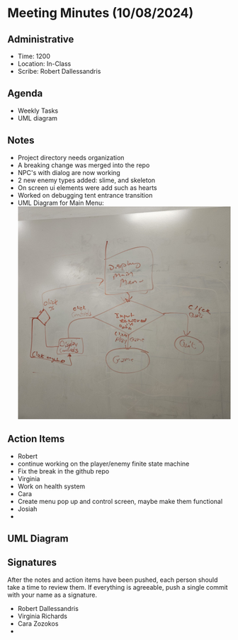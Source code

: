 # Meeting Minutes (10/08/2024)

## Administrative
* Time: 1200
* Location: In-Class
* Scribe: Robert Dallessandris

## Agenda
* Weekly Tasks
* UML diagram

## Notes
* Project directory needs organization
* A breaking change was merged into the repo
* NPC's with dialog are now working
* 2 new enemy types added: slime, and skeleton
* On screen ui elements were add such as hearts
* Worked on debugging tent entrance transition
* UML Diagram for Main Menu:
  ![UML](UML.jpg)

## Action Items
* Robert
 * continue working on the player/enemy finite state machine
 * Fix the break in the github repo
* Virginia
 * Work on health system
* Cara
 * Create menu pop up and control screen, maybe make them functional
* Josiah
 * 
 
## UML Diagram

## Signatures
After the notes and action items have been pushed, each person should take a time to review them. If everything is agreeable, push a single commit with your name as a signature. 
* Robert Dallessandris
* Virginia Richards 
* Cara Zozokos
* 
